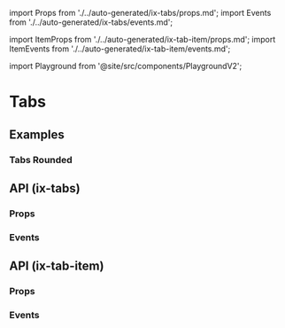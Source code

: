 import Props from './../auto-generated/ix-tabs/props.md';
import Events from './../auto-generated/ix-tabs/events.md';

import ItemProps from './../auto-generated/ix-tab-item/props.md';
import ItemEvents from './../auto-generated/ix-tab-item/events.md';

import Playground from '@site/src/components/PlaygroundV2';

# Tabs

## Examples

<Playground
name="tabs"
examplesByName></Playground>

### Tabs Rounded

<Playground
name="tabs-rounded"
hideInitalCodePreview
examplesByName></Playground>

## API (ix-tabs)

### Props

<Props />

### Events

<Events />

## API (ix-tab-item)

### Props

<ItemProps />

### Events

<ItemEvents />
